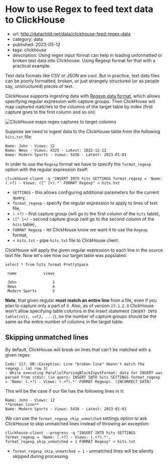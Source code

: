 # How to use Regex to feed text data to ClickHouse
* url: http://datachild.net/data/clickhouse-feed-regex-data
* category: data
* published: 2023-05-12
* tags: clickhouse
* description: Using regex input format can help in loading unformatted or broken text data into Clickhouse. Using Regexp format for that with a practical example.

Text data formats like CSV or JSON are cool. But in practice, text data files can be poorly formatted, broken, or just strangely structured (or as people say, unstructured) pieces of text.

ClickHouse supports ingesting data with [Regexp data format](https://clickhouse.com/docs/en/interfaces/formats#data-format-regexp), which allows specifying regular expression with capture groups. Then ClickHouse will map captured matches to the columns of the target table by index (first capture goes to the first column and so on):

![ClickHouse maps regex captures to target columns](/articles/clickhouse-feed-regex-data/text-regex-clickhouse.png)

Suppose we need to ingest data to the ClickHouse table from the following `hits.txt` file:
```
Name: John - Views: 12
Name: News - Views: 4325 - Latest: 2022-12-12
Name: Modern Sports - Views: 5436 - Latest: 2023-01-01
```

In order to use the `Regexp` format we have to specify the `format_regexp` option with the regular expression itself:

```
clickhouse-client -q "INSERT INTO hits SETTINGS format_regexp = 'Name: (.+?) - Views: ([^ ]+).*' FORMAT Regexp" < hits.txt
```
* `SETTINGS` - this allows configuring additional parameters for the current query,
* `format_regexp` - specify the regular expression to apply to lines of text file,
* `(.+?)` - first capture group (will go to the first column of the `hits` table),
* `([^ ]+)` - second capture group (will go to the second column of the `hits` table),
* `FORMAT Regexp` - let ClickHouse know we want it to use the `Regexp` format,
* `< hits.txt` - pipe `hits.txt` file to ClickHouse client.

ClickHouse will apply the given regular expression to each line in the source text file. Now let's see how our target table was populated:

```
select * from hits format PrettySpace
```
```output
 name            views

 John                1 
 News                4 
 Modern Sports       5 
```

**Note**, that given regular **must match an entire line** from a file, even if you plan to capture only a part of it. Also, as of version `23.1.2.9` ClickHouse won't allow specifying table columns in the insert statement (`INSERT INTO table(col1, col2, ...)`), so the number of capture groups should be the same as the entire number of columns in the target table.

## Skipping unmatched lines

By default, ClickHouse will break on lines that can't be matched with a given regex:

```
Code: 117. DB::Exception: Line "broken line" doesn't match the regexp.: (at row 3)
: While executing ParallelParsingBlockInputFormat: data for INSERT was parsed from stdin: (in query: INSERT INTO hits SETTINGS format_regexp = 'Name: (.+?) - Views: (.+?).*' FORMAT Regexp). (INCORRECT_DATA)
```

This will be the case if our file has the following lines in it:
```
Name: John - Views: 12
**broken line**
Name: Modern Sports - Views: 5436 - Latest: 2023-01-01
```

We can use the `format_regexp_skip_unmatched` settings option to ask ClickHouse to skip unmatched lines instead of throwing an exception:

```
clickhouse-client --progress -q "INSERT INTO hits SETTINGS format_regexp = 'Name: (.+?) - Views: (.+?).*', format_regexp_skip_unmatched = 1 FORMAT Regexp" < hits.txt
```
* `format_regexp_skip_unmatched = 1` - unmatched lines will be silently skipped during processing.